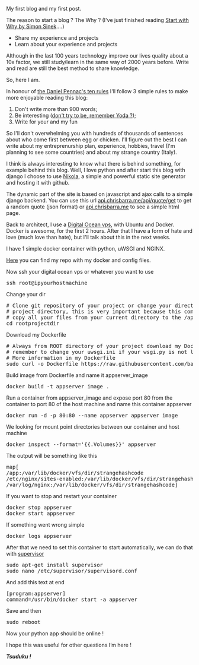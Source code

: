 <!-- 
.. title: Why, startup quote api and Docker
.. slug: why-startup-quote-api-and-docker
.. date: 2014/04/19 00:05:00
.. tags: 
.. link: 
.. description: A little intro to my blog, docker and a good book to read
.. type: text
.. sub_title: Everything begins with why, also my blog
.. img_name: img_why.jpg
-->


My first blog and my first post.


The reason to start a blog ? The Why ? (I've just finished reading [Start with Why by Simon Sinek](http://amzn.to/1j6vlHN "Start with Why by Simon Sinek")....)

- Share my experience and projects
- Learn about your experience and projects

Although in the last 100 years technology improve our lives quality about a 10x factor, we still study/learn in the same way of 2000 years before.
Write and read are still the best method to share knowledge.

So, here I am.

<!-- TEASER_END -->
In honour of [the Daniel Pennac's ten rules](http://www.oup.it/files/Documenti/ReadOn/RightsoftheReaderbyPennac.pdf "The rights of the Reader") I'll follow 3 simple rules to make more enjoyable reading this blog:

1. Don't write more than 900 words;
2. Be interesting ([don't try to be, remember Yoda ?](https://www.youtube.com/watch?v=BQ4yd2W50No));
3. Write for your and my fun

So I'll don't overwhelming you with hundreds of thousands of sentences about who come first between egg or chicken.
I'll figure out the best I can write about my entreprenurship plan, experience, hobbies, travel (I'm planning to see some countries) and about my strange country (Italy).

I think is always interesting to know what there is behind something, for example behind this blog.
Well, I love python and after start this blog with django I choose to use [Nikola](http://getnikola.com/ "Nikola Static Site Generator"), a simple and powerful static site generator and hosting it with github.

The dynamic part of the site is based on javascript and ajax calls to a simple django backend.
You can use this url [api.chrisbarra.me/api/quote/get](http://api.chrisbarra.me/api/quote/get "api.chrisbarra.me json") to get a random quote (json format) or [api.chrisbarra.me](http://api.chrisbarra.me "api.chrisbarra.me html") to see a simple html page.

Back to architect, I use a [Digital Ocean vps](https://www.digitalocean.com/?refcode=16e2312f412e "Digital Ocean"), with Ubuntu and Docker.
Docker is awesome, for the first 2 hours. After that I have a form of hate and love (much love than hate), but I'll talk about this in the next weeks.

I have 1 simple docker container with python, uWSGI and NGINX.

[Here](https://github.com/barrachri/dockerfiles "barrachri Repo") you can find my repo with my docker and config files.

Now ssh your digital ocean vps or whatever you want to use
<pre>ssh root@ipyourhostmachine</pre>
Change your dir
<pre>
&#35; Clone git repository of your project or change your directory with your ROOT
&#35; project directory, this is very important because this command "ADD ./ /app" 
&#35; copy all your files from your current directory to the /app container's dir
cd rootprojectdir
</pre>
Download my Dockerfile
<pre>
&#35; Always from ROOT directory of your project download my Dockerfile
&#35; remember to change your uwsgi.ini if your wsgi.py is not located in api/wsgi.py dir
&#35; More information in my Dockerfile
sudo curl -o Dockerfile https://raw.githubusercontent.com/barrachri/dockerfiles/master/dockerfile/Dockerfile_app
</pre>
Build image from Dockerfile and name it appserver_image
<pre>docker build -t appserver_image .</pre>
Run a container from appserver_image and expose port 80 from the container to port 80 of the host machine and name this container appserver
<pre>docker run -d -p 80:80 --name appserver appserver_image</pre>
We looking for mount point directories between our container and host machine
<pre>docker inspect --format='{{.Volumes}}' appserver</pre>
The output will be something like this
<pre>
map[
/app:/var/lib/docker/vfs/dir/strangehashcode
/etc/nginx/sites-enabled:/var/lib/docker/vfs/dir/strangehashcode
/var/log/nginx:/var/lib/docker/vfs/dir/strangehashcode]
</pre>
If you want to stop and restart your container
<pre>
docker stop appserver
docker start appserver
</pre>
If something went wrong simple
<pre>
docker logs appserver
</pre>
After that we need to set this container to start automatically, we can do that with [supervisor](http://supervisord.org/ "Supervisord")
<pre>
sudo apt-get install supervisor
sudo nano /etc/supervisor/supervisord.conf
</pre>
And add this text at end
<pre>
[program:appserver]
command=/usr/bin/docker start -a appserver
</pre>
Save and then
<pre>sudo reboot</pre>

Now your python app should be online !

I hope this was useful for other questions I’m here !

__*Tsuduku !*__